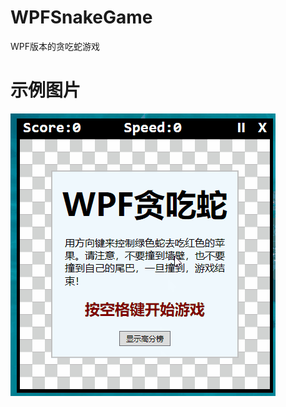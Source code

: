 # WPFSnakeGame
WPF版本的贪吃蛇游戏

# 示例图片

<img src="https://github.com/zmrbak/WPFSnakeGame/blob/master/%E7%A4%BA%E4%BE%8B%E5%9B%BE%E7%89%87/WPF%E8%B4%AA%E5%90%83%E8%9B%87.gif?raw=true"/>
